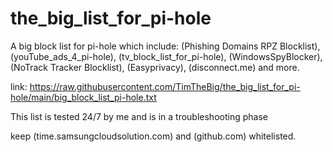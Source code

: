 # the_big_list_for_pi-hole
 A big block list for pi-hole which include: (Phishing Domains RPZ Blocklist), (youTube_ads_4_pi-hole), (tv_block_list_for_pi-hole), (WindowsSpyBlocker), (NoTrack Tracker Blocklist), (Easyprivacy), (disconnect.me) and more. 

link:
https://raw.githubusercontent.com/TimTheBig/the_big_list_for_pi-hole/main/big_block_list_pi-hole.txt

This list is tested 24/7 by me and is in a troubleshooting phase

keep (time.samsungcloudsolution.com) and (github.com) whitelisted.
